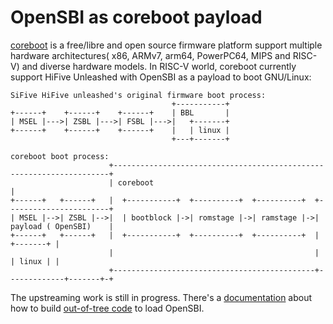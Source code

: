 OpenSBI as coreboot payload
==============================

[coreboot](https://www.coreboot.org/) is a free/libre and open source firmware platform support multiple hardware architectures( x86, ARMv7, arm64, PowerPC64, MIPS and RISC-V) and diverse hardware models. In RISC-V world, coreboot currently support HiFive Unleashed with OpenSBI as a payload to boot GNU/Linux:

```
SiFive HiFive unleashed's original firmware boot process:
                                    +-----------+
+------+    +------+    +------+    | BBL       |
| MSEL |--->| ZSBL |--->| FSBL |--->|   +-------+
+------+    +------+    +------+    |   | linux |
                                    +---+-------+

coreboot boot process:
                      +---------------------------------------------------------------------+
                      | coreboot                                                            |
+------+   +------+   |  +-----------+  +----------+  +----------+  +-----------------------+
| MSEL |-->| ZSBL |-->|  | bootblock |->| romstage |->| ramstage |->| payload ( OpenSBI)    |
+------+   +------+   |  +-----------+  +----------+  +----------+  |             +-------+ |
                      |                                             |             | linux | |
                      +---------------------------------------------+-------------+-------+-+
```

The upstreaming work is still in progress. There's a [documentation](https://github.com/hardenedlinux/embedded-iot_profile/blob/master/docs/riscv/hifiveunleashed_coreboot_notes-en.md) about how to build [out-of-tree code](https://github.com/hardenedlinux/coreboot-HiFiveUnleashed) to load OpenSBI.
